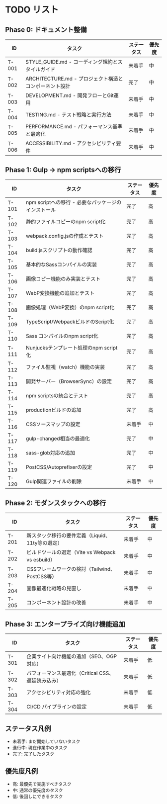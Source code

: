 # TODO リスト

## Phase 0: ドキュメント整備

| ID | タスク | ステータス | 優先度 |
|---|---|---|---|
| T-001 | STYLE_GUIDE.md - コーディング規約とスタイルガイド | 未着手 | 中 |
| T-002 | ARCHITECTURE.md - プロジェクト構造とコンポーネント設計 | 完了 | 中 |
| T-003 | DEVELOPMENT.md - 開発フローとGit運用 | 未着手 | 中 |
| T-004 | TESTING.md - テスト戦略と実行方法 | 未着手 | 中 |
| T-005 | PERFORMANCE.md - パフォーマンス基準と最適化 | 未着手 | 中 |
| T-006 | ACCESSIBILITY.md - アクセシビリティ要件 | 未着手 | 中 |

## Phase 1: Gulp → npm scriptsへの移行

| ID | タスク | ステータス | 優先度 |
|---|---|---|---|
| T-101 | npm scriptへの移行 - 必要なパッケージのインストール | 完了 | 高 |
| T-102 | 静的ファイルコピーのnpm script化 | 完了 | 高 |
| T-103 | webpack.config.jsの作成とテスト | 完了 | 高 |
| T-104 | build:jsスクリプトの動作確認 | 完了 | 高 |
| T-105 | 基本的なSassコンパイルの実装 | 完了 | 高 |
| T-106 | 画像コピー機能のみ実装とテスト | 完了 | 高 |
| T-107 | WebP変換機能の追加とテスト | 完了 | 高 |
| T-108 | 画像処理（WebP変換）のnpm script化 | 完了 | 高 |
| T-109 | TypeScript/WebpackビルドのScript化 | 完了 | 高 |
| T-110 | Sass コンパイルのnpm script化 | 完了 | 高 |
| T-111 | Nunjucksテンプレート処理のnpm script化 | 完了 | 高 |
| T-112 | ファイル監視（watch）機能の実装 | 完了 | 高 |
| T-113 | 開発サーバー（BrowserSync）の設定 | 完了 | 高 |
| T-114 | npm scriptsの統合とテスト | 完了 | 高 |
| T-115 | productionビルドの追加 | 完了 | 高 |
| T-116 | CSSソースマップの設定 | 未着手 | 中 |
| T-117 | gulp-changed相当の最適化 | 完了 | 中 |
| T-118 | sass-glob対応の追加 | 完了 | 中 |
| T-119 | PostCSS/Autoprefixerの設定 | 完了 | 中 |
| T-120 | Gulp関連ファイルの削除 | 未着手 | 中 |

## Phase 2: モダンスタックへの移行

| ID | タスク | ステータス | 優先度 |
|---|---|---|---|
| T-201 | 新スタック移行の要件定義（Liquid、11ty等の選定） | 未着手 | 中 |
| T-202 | ビルドツールの選定（Vite vs Webpack vs esbuild） | 未着手 | 中 |
| T-203 | CSSフレームワークの検討（Tailwind、PostCSS等） | 未着手 | 中 |
| T-204 | 画像最適化戦略の見直し | 未着手 | 中 |
| T-205 | コンポーネント設計の改善 | 未着手 | 中 |

## Phase 3: エンタープライズ向け機能追加

| ID | タスク | ステータス | 優先度 |
|---|---|---|---|
| T-301 | 企業サイト向け機能の追加（SEO、OGP対応） | 未着手 | 低 |
| T-302 | パフォーマンス最適化（Critical CSS、遅延読み込み） | 未着手 | 低 |
| T-303 | アクセシビリティ対応の強化 | 未着手 | 低 |
| T-304 | CI/CD パイプラインの設定 | 未着手 | 低 |

## ステータス凡例
- 未着手: まだ開始していないタスク
- 進行中: 現在作業中のタスク
- 完了: 完了したタスク

## 優先度凡例
- 高: 最優先で実施すべきタスク
- 中: 通常の優先度のタスク
- 低: 後回しにできるタスク